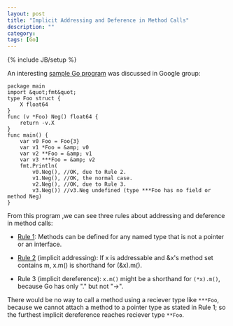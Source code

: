 ```yaml
---
layout: post
title: "Implicit Addressing and Deference in Method Calls"
description: ""
category:
tags: [Go]
---
```

{% include JB/setup %}

An interesting [sample Go program](https://groups.google.com/forum/?fromgroups=#!searchin/golang-nuts/reciever/golang-nuts/IA7JkkyZuO4/DdfJOxXMwQAJ) was discussed in Google group:

	package main
	import &quot;fmt&quot;
	type Foo struct {
		X float64
	}
	func (v *Foo) Neg() float64 {
		return -v.X
	}
	func main() {
		var v0 Foo = Foo{3}
		var v1 *Foo = &amp; v0
		var v2 **Foo = &amp; v1
		var v3 ***Foo = &amp; v2
		fmt.Println(
			v0.Neg(), //OK, due to Rule 2.
			v1.Neg(), //OK, the normal case.
			v2.Neg(), //OK, due to Rule 3.
			v3.Neg()) //v3.Neg undefined (type ***Foo has no field or method Neg)
	}

From this program ,we can see three rules about addressing and
deference in method calls:

  * [Rule 1](http://golang.org/doc/effective_go.html#pointers_vs_values):
    Methods can be defined for any named type that is not a pointer or
    an interface.

  * [Rule 2](http://golang.org/ref/spec#Calls) (implicit addressing):
    If x is addressable and &amp;x's method set contains m, x.m() is
    shorthand for (&amp;x).m().

  * Rule 3 (implicit dereference): `x.m()` might be a shorthand for
    `(*x).m()`, because Go has only "." but not "->".

There would be no way to call a method using a reciever type like
`***Foo`, because we cannot attach a method to a pointer type as
stated in Rule 1; so the furthest implicit dereference reaches
reciever type `**Foo`.
